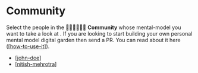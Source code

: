# Community

Select the people in the 👩🏽‍💻👨🏼‍💻 **Community** whose mental-model you want to take a look at . If you are
looking to start building your own personal mental model digital garden then
send a PR. You can read about it here ([[how-to-use-it]]).

- [[john-doe]]
- [[nitish-mehrotra]]

[//begin]: # "Autogenerated link references for markdown compatibility"
[how-to-use-it]: ../how-to-use-it "How to Use Developers' Brain"
[john-doe]: community/john-doe/john-doe "John Doe"
[nitish-mehrotra]: community/nitish-mehrotra/nitish-mehrotra "Nitish Mehrotra"
[//end]: # "Autogenerated link references"
